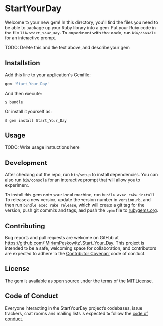 # StartYourDay

Welcome to your new gem! In this directory, you'll find the files you need to be able to package up your Ruby library into a gem. Put your Ruby code in the file `lib/Start_Your_Day`. To experiment with that code, run `bin/console` for an interactive prompt.

TODO: Delete this and the text above, and describe your gem

## Installation

Add this line to your application's Gemfile:

```ruby
gem 'Start_Your_Day'
```

And then execute:

    $ bundle

Or install it yourself as:

    $ gem install Start_Your_Day

## Usage

TODO: Write usage instructions here

## Development

After checking out the repo, run `bin/setup` to install dependencies. You can also run `bin/console` for an interactive prompt that will allow you to experiment.

To install this gem onto your local machine, run `bundle exec rake install`. To release a new version, update the version number in `version.rb`, and then run `bundle exec rake release`, which will create a git tag for the version, push git commits and tags, and push the `.gem` file to [rubygems.org](https://rubygems.org).

## Contributing

Bug reports and pull requests are welcome on GitHub at https://github.com/'MiriamPeskowitz'/Start_Your_Day. This project is intended to be a safe, welcoming space for collaboration, and contributors are expected to adhere to the [Contributor Covenant](http://contributor-covenant.org) code of conduct.

## License

The gem is available as open source under the terms of the [MIT License](http://opensource.org/licenses/MIT).

## Code of Conduct

Everyone interacting in the StartYourDay project’s codebases, issue trackers, chat rooms and mailing lists is expected to follow the [code of conduct](https://github.com/'MiriamPeskowitz'/Start_Your_Day/blob/master/CODE_OF_CONDUCT.md).
